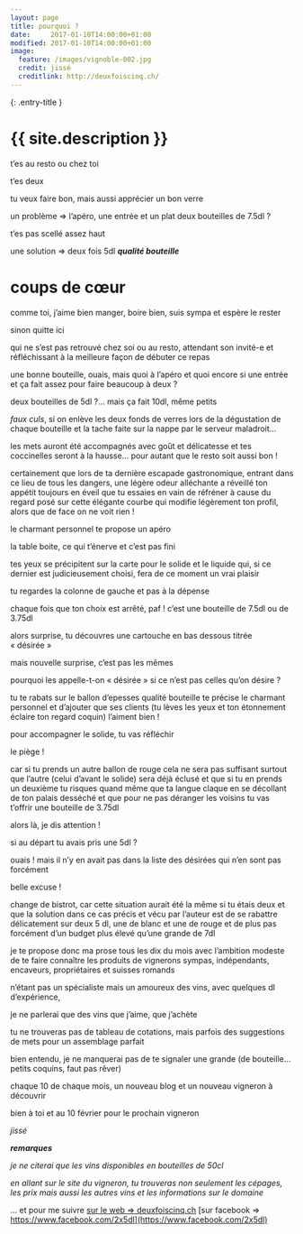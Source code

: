 ```yaml
---
layout: page
title: pourquoi ?
date:     2017-01-10T14:00:00+01:00
modified: 2017-01-10T14:00:00+01:00
image:
  feature: /images/vignoble-002.jpg
  credit: jissé
  creditlink: http://deuxfoiscinq.ch/
---
```


{: .entry-title }
# {{ site.description }}

t’es au resto ou chez toi

t’es deux

tu veux faire bon, mais aussi apprécier un bon verre

un problème ⇒ l’apéro, une entrée et un plat deux bouteilles de 7.5dl ?

t’es pas scellé assez haut

une solution ⇒ deux fois 5dl ***qualité bouteille***

# coups de cœur

comme toi, j’aime bien manger, boire bien, suis sympa et espère le rester

sinon quitte ici

qui ne s’est pas retrouvé chez soi ou au resto, attendant son invité-e et réfléchissant à la meilleure façon de débuter ce repas

une bonne bouteille, ouais, mais quoi à l’apéro et quoi encore si une entrée et ça fait assez pour faire beaucoup à deux ?

deux bouteilles de 5dl ?… mais ça fait 10dl, même petits

*faux culs*, si on enlève les deux fonds de verres lors de la dégustation de chaque bouteille et la tache faite sur la nappe par le serveur maladroit…

les mets auront été accompagnés avec goût et délicatesse et tes coccinelles seront à la hausse… pour autant que le resto soit aussi bon !

certainement que lors de ta dernière escapade gastronomique, entrant dans ce lieu de tous les dangers, une légère odeur alléchante a réveillé ton appétit toujours en éveil que tu essaies en vain de réfréner à cause du regard posé sur cette élégante courbe qui modifie légèrement ton profil, alors que de face on ne voit rien !

le charmant personnel te propose un apéro

la table boite, ce qui t’énerve et c’est pas fini

tes yeux se précipitent sur la carte pour le solide et le liquide qui, si ce dernier est judicieusement choisi, fera de ce moment un vrai plaisir

tu regardes la colonne de gauche et pas à la dépense

chaque fois que ton choix est arrêté, paf ! c’est une bouteille de 7.5dl ou de 3.75dl

alors surprise, tu découvres une cartouche en bas dessous titrée « désirée »

mais nouvelle surprise, c’est pas les mêmes

pourquoi les appelle-t-on « désirée » si ce n’est pas celles qu’on désire ?

tu te rabats sur le ballon d’epesses qualité bouteille te précise le charmant personnel et d’ajouter que ses clients (tu lèves les yeux et ton étonnement éclaire ton regard coquin) l’aiment bien !

pour accompagner le solide, tu vas réfléchir

le piège !

car si tu prends un autre ballon de rouge cela ne sera pas suffisant surtout que l’autre (celui d’avant le solide) sera déjà éclusé et que si tu en prends un deuxième tu risques quand même que ta langue claque en se décollant de ton palais desséché et que pour ne pas déranger les voisins tu vas t’offrir une bouteille de 3.75dl

alors là, je dis attention !

si au départ tu avais pris une 5dl ?

ouais ! mais il n’y en avait pas dans la liste des désirées qui n’en sont pas forcément

belle excuse !

change de bistrot, car cette situation aurait été la même si tu étais deux et que la solution dans ce cas précis et vécu par l’auteur est de se rabattre délicatement sur deux 5 dl, une de blanc et une de rouge et de plus pas forcément d’un budget plus élevé qu’une grande de 7dl

je te propose donc ma prose tous les dix du mois avec l’ambition modeste de te faire connaître les produits de vignerons sympas, indépendants, encaveurs, propriétaires et suisses romands

n’étant pas un spécialiste mais un amoureux des vins, avec quelques dl d’expérience,

je ne parlerai que des vins que j’aime, que j’achète

tu ne trouveras pas de tableau de cotations, mais parfois des suggestions de mets pour un assemblage parfait

bien entendu, je ne manquerai pas de te signaler une grande (de bouteille… petits coquins, faut pas rêver)

chaque 10 de chaque mois, un nouveau blog et un nouveau vigneron à découvrir

bien à toi et au 10 février pour le prochain vigneron

*jissé*

***remarques***

*je ne citerai que les vins disponibles en bouteilles de 50cl*

*en allant sur le site du vigneron, tu trouveras non seulement les cépages, les prix mais aussi les autres vins et les informations sur le domaine*

… et pour me suivre
[sur le web ⇒ deuxfoiscinq.ch](http://deuxfoiscinq.ch)
[sur facebook ⇒ https://www.facebook.com/2x5dl](https://www.facebook.com/2x5dl)
